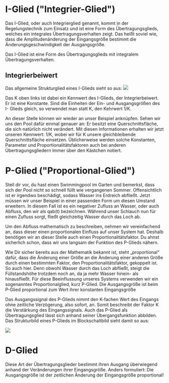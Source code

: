 # I-Glied ("Integrier-Glied")
Das I-Glied, oder auch Integrierglied genannt, kommt in der Regelungstechnik zum Einsatz und ist eine Form des Übertragungsglieds, welches ein integrales Übertragungsverhalten zeigt. Das heißt soviel wie, dass die Amplitudenänderung der Eingangsgröße bestimmt die Änderungsgeschwindigkeit der Ausgangsgröße.

Das I-Glied ist eine Form des Übertragungsglieds mit integralem Übertragungsverhalten.

## Integrierbeiwert
Das allgemeine Strukturglied eines I-Glieds sieht so aus:
![](Pasted%20image%2020221108171311.png)

Das K oben links ist dabei ein Kennwert des I-Glieds, der Integrierbeiwert. Er ist eine Konstante. Sind die Einheiten der Ein- und Ausgangsgrößen des I- Glieds gleich, so verwendet man statt K, den Kehrwert 1/K.

An dieser Stelle können wir wieder an unser Beispiel anknüpfen. Sehen wir uns den Pool dafür einmal genauer an: Er besitzt eine Querschnittsfläche, die sich natürlich nicht verändert. Mit diesen Informationen erhalten wir jetzt unseren Kennwert: 1/K, wobei wir für K unsere gleichbleibende Querschnittsfläche einsetzen. Üblicherweise werden solche Konstanten, Parameter und Proportionalitätsfaktoren auch bei anderen Übertragungsgliedern immer über den Kästchen notiert.

# P-Glied ("Proportional-Glied")
Stell dir vor, du hast einen Swimmingpool im Garten und bemerkst, dass sich der Pool nicht so schnell füllt wie vergangenen Sommer. Offensichtlich ist er irgendwo beschädigt, sodass Wasser ins Erdreich abfließt. Jetzt müssen wir unser Beispiel in einer passenden Form um diesen Umstand erweitern. In diesem Fall ist es ein negativer Zufluss an Wasser, oder auch Abfluss, den wir als qab(t) bezeichnen. Während unser Schlauch nun für einen Zufluss sorgt, fließt gleichzeitig Wasser durch das Loch ab.

Um den Abfluss mathematisch zu beschreiben, nehmen wir vereinfachend an, dass dieser einen proportionalen Einfluss auf unser System hat. Deshalb benötigen wir an dieser Stelle auch einen Proportionalitätsfaktor. Du ahnst sicherlich schon, dass wir uns langsam der Funktion des P-Glieds nähern.

Wie Dir sicher bereits aus der Mathematik bekannt ist, steht „proportional“ dafür, dass die Änderung einer Größe an die Änderung einer anderen Größe durch einen bestimmten Faktor, den Proportionalitätsfaktor, gekoppelt ist. So auch hier. Denn obwohl Wasser durch das Loch abfließt, steigt die Füllstandshöhe trotzdem noch an, da ja mehr Wasser hinein- als hinausfließt. Für diese Beeinflussung unseres Systems verwenden wir ein sogenanntes Proportionalglied, kurz P-Glied. Die Ausgangsgröße ist beim P-Glied proportional zum Wert ihrer konstanten Eingangsgröße

Das Ausgangssignal des P-Glieds nimmt den K-fachen Wert des Eingangs ohne zeitliche Verzögerung, also sofort, an. Somit beschreibt der Faktor K die Verstärkung des Eingangssignals. Auch das P-Glied als Übertragungsglied lässt sich anhand seiner Übergangsfunktion abbilden. Das Strukturbild eines P-Glieds im Blockschaltbild sieht damit so aus:

![](Pasted%20image%2020221108170107.png)

# D-Glied
Diese Art der Übertragungsglieder bestimmt ihren Ausgang überwiegend anhand der Veränderungen ihrer Eingangsgröße. Anders formuliert: Die Ausgangsgröße ist der zeitlichen Änderung der Eingangsgröße proportional!

